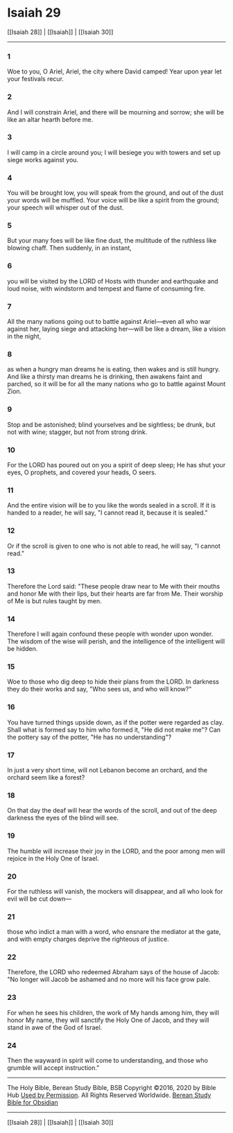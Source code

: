 # Isaiah 29

[[Isaiah 28]] | [[Isaiah]] | [[Isaiah 30]]

---

### 1
Woe to you, O Ariel, Ariel, the city where David camped! Year upon year let your festivals recur.

### 2
And I will constrain Ariel, and there will be mourning and sorrow; she will be like an altar hearth before me.

### 3
I will camp in a circle around you; I will besiege you with towers and set up siege works against you.

### 4
You will be brought low, you will speak from the ground, and out of the dust your words will be muffled. Your voice will be like a spirit from the ground; your speech will whisper out of the dust.

### 5
But your many foes will be like fine dust, the multitude of the ruthless like blowing chaff. Then suddenly, in an instant,

### 6
you will be visited by the LORD of Hosts with thunder and earthquake and loud noise, with windstorm and tempest and flame of consuming fire.

### 7
All the many nations going out to battle against Ariel—even all who war against her, laying siege and attacking her—will be like a dream, like a vision in the night,

### 8
as when a hungry man dreams he is eating, then wakes and is still hungry. And like a thirsty man dreams he is drinking, then awakens faint and parched, so it will be for all the many nations who go to battle against Mount Zion.

### 9
Stop and be astonished; blind yourselves and be sightless; be drunk, but not with wine; stagger, but not from strong drink.

### 10
For the LORD has poured out on you a spirit of deep sleep; He has shut your eyes, O prophets, and covered your heads, O seers.

### 11
And the entire vision will be to you like the words sealed in a scroll. If it is handed to a reader, he will say, "I cannot read it, because it is sealed."

### 12
Or if the scroll is given to one who is not able to read, he will say, "I cannot read."

### 13
Therefore the Lord said: "These people draw near to Me with their mouths and honor Me with their lips, but their hearts are far from Me. Their worship of Me is but rules taught by men.

### 14
Therefore I will again confound these people with wonder upon wonder. The wisdom of the wise will perish, and the intelligence of the intelligent will be hidden.

### 15
Woe to those who dig deep to hide their plans from the LORD. In darkness they do their works and say, "Who sees us, and who will know?"

### 16
You have turned things upside down, as if the potter were regarded as clay. Shall what is formed say to him who formed it, "He did not make me"? Can the pottery say of the potter, "He has no understanding"?

### 17
In just a very short time, will not Lebanon become an orchard, and the orchard seem like a forest?

### 18
On that day the deaf will hear the words of the scroll, and out of the deep darkness the eyes of the blind will see.

### 19
The humble will increase their joy in the LORD, and the poor among men will rejoice in the Holy One of Israel.

### 20
For the ruthless will vanish, the mockers will disappear, and all who look for evil will be cut down—

### 21
those who indict a man with a word, who ensnare the mediator at the gate, and with empty charges deprive the righteous of justice.

### 22
Therefore, the LORD who redeemed Abraham says of the house of Jacob: "No longer will Jacob be ashamed and no more will his face grow pale.

### 23
For when he sees his children, the work of My hands among him, they will honor My name, they will sanctify the Holy One of Jacob, and they will stand in awe of the God of Israel.

### 24
Then the wayward in spirit will come to understanding, and those who grumble will accept instruction."

---

The Holy Bible, Berean Study Bible, BSB
Copyright ©2016, 2020 by Bible Hub
[Used by Permission](https://berean.bible/terms.htm). All Rights Reserved Worldwide.
[Berean Study Bible for Obsidian](https://github.com/gapmiss/berean-study-bible-for-obsidian)

---

[[Isaiah 28]] | [[Isaiah]] | [[Isaiah 30]]


